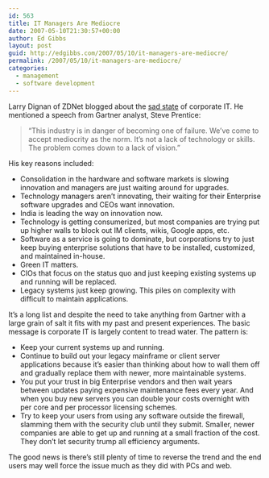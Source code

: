 ```yaml
---
id: 563
title: IT Managers Are Mediocre
date: 2007-05-10T21:30:57+00:00
author: Ed Gibbs
layout: post
guid: http://edgibbs.com/2007/05/10/it-managers-are-mediocre/
permalink: /2007/05/10/it-managers-are-mediocre/
categories:
  - management
  - software development
---
```

Larry Dignan of ZDNet blogged about the [sad state](http://blogs.zdnet.com/BTL/?p=4900) of corporate IT. He mentioned a speech from Gartner analyst, Steve Prentice:

> &#8220;This industry is in danger of becoming one of failure. We&#8217;ve come to accept mediocrity as the norm. It&#8217;s not a lack of technology or skills. The problem comes down to a lack of vision.&#8221;

His key reasons included:

  * Consolidation in the hardware and software markets is slowing innovation and managers are just waiting around for upgrades.
  * Technology managers aren&#8217;t innovating, their waiting for their Enterprise software upgrades and CEOs want innovation.
  * India is leading the way on innovation now.
  * Technology is getting consumerized, but most companies are trying put up higher walls to block out IM clients, wikis, Google apps, etc.
  * Software as a service is going to dominate, but corporations try to just keep buying enterprise solutions that have to be installed, customized, and maintained in-house.
  * Green IT matters.
  * CIOs that focus on the status quo and just keeping existing systems up and running will be replaced.
  * Legacy systems just keep growing. This piles on complexity with difficult to maintain applications.

It&#8217;s a long list and despite the need to take anything from Gartner with a large grain of salt it fits with my past and present experiences. The basic message is corporate IT is largely content to tread water. The pattern is:

  * Keep your current systems up and running.
  * Continue to build out your legacy mainframe or client server applications because it&#8217;s easier than thinking about how to wall them off and gradually replace them with newer, more maintainable systems.
  * You put your trust in big Enterprise vendors and then wait years between updates paying expensive maintenance fees every year. And when you buy new servers you can double your costs overnight with per core and per processor licensing schemes.
  * Try to keep your users from using any software outside the firewall, slamming them with the security club until they submit. Smaller, newer companies are able to get up and running at a small fraction of the cost. They don&#8217;t let security trump all efficiency arguments.

The good news is there&#8217;s still plenty of time to reverse the trend and the end users may well force the issue much as they did with PCs and web.